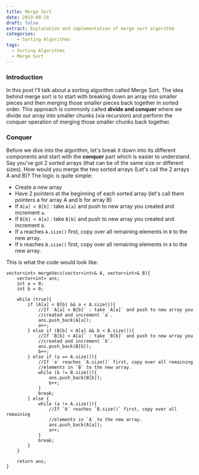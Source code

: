 ```yaml
---
title: Merge Sort 
date: 2019-08-18
draft: false
extract: Explanation and implementation of merge sort algorithm
categories: 
    - Sorting Algorithms
tags:
  - Sorting Algorithms
  - Merge Sort
---
```


### Introduction

In this post I'll talk about a sorting algorithm called Merge Sort. The idea behind merge sort is to start with breaking down an array into smaller pieces and then merging those smaller pieces back together in sorted order. This approach is commonly called **divide and conquer** where we divide our array into smaller chunks (via recursion) and perform the conquer operation of merging those smaller chunks back together. 

### Conquer

Before we dive into the algorithm, let's break it down into its different components and start with the **conquer** part which is easier to understand. Say you've got 2 sorted arrays (that can be of the same size or different sizes). How would you merge the two sorted arrays (Let's call the 2 arrays A and B)? The logic is quite simple: 

- Create a new array
- Have 2 pointers at the beginning of each sorted array (let's call them pointers a for array A and b for array B)
- If `A[a] < B[b]` : take `A[a]` and push to new array you created and increment `a`. 
- If `B[b] < A[a]` : take `B[b]` and push to new array you created and increment `b`.
- If `a` reaches `A.size()` first, copy over all remaining elements in `B` to the new array.
- If `b` reaches `B.size()` first, copy over all remaining elements in `A` to the new array.

This is what the code would look like:

```cpp{numberLines}
vector<int> mergeVecs(vector<int>& A, vector<int>& B){
    vector<int> ans;
    int a = 0;
    int b = 0;
    
    while (true){
        if (A[a] < B[b] && a < A.size()){
            //If `A[a] < B[b]` : take `A[a]` and push to new array you 
            //created and increment `a`.
            ans.push_back(A[a]);
            a++;
        } else if (B[b] < A[a] && b < B.size()){
            //If `B[b] < A[a]` : take `B[b]` and push to new array you 
            //created and increment `b`.
            ans.push_back(B[b]);
            b++;
        } else if (a == A.size()){
            //If `a` reaches `A.size()` first, copy over all remaining 
            //elements in `B` to the new array.
            while (b != B.size()){
                ans.push_back(B[b]);
                b++;
            }
            break;
        } else {
            while (a != A.size()){
                //If `b` reaches `B.size()` first, copy over all remaining 
                //elements in `A` to the new array.
                ans.push_back(A[a]);
                a++;
            }
            break;
        }
    }
    
    return ans;
}
```

